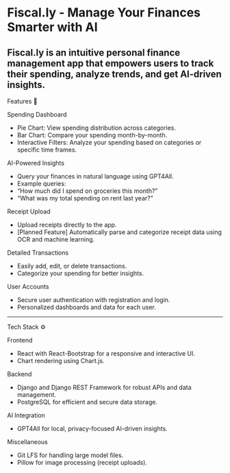 # Fiscal.ly - Manage Your Finances Smarter with AI

Fiscal.ly is an intuitive personal finance management app that empowers users to track their spending, analyze trends, and get AI-driven insights.
---
Features 🌟

Spending Dashboard
-	Pie Chart: View spending distribution across categories.
-	Bar Chart: Compare your spending month-by-month.
-	Interactive Filters: Analyze your spending based on categories or specific time frames.

AI-Powered Insights
-	Query your finances in natural language using GPT4All.
-	Example queries:
- “How much did I spend on groceries this month?”
-	“What was my total spending on rent last year?”

Receipt Upload
-	Upload receipts directly to the app.
-	[Planned Feature] Automatically parse and categorize receipt data using OCR and machine learning.

Detailed Transactions
-	Easily add, edit, or delete transactions.
-	Categorize your spending for better insights.

User Accounts
-	Secure user authentication with registration and login.
-	Personalized dashboards and data for each user.
---
 Tech Stack ⚙️

Frontend
-	React with React-Bootstrap for a responsive and interactive UI.
-	Chart rendering using Chart.js.

Backend
-	Django and Django REST Framework for robust APIs and data management.
-	PostgreSQL for efficient and secure data storage.

AI Integration
-	GPT4All for local, privacy-focused AI-driven insights.

Miscellaneous
-	Git LFS for handling large model files.
-	Pillow for image processing (receipt uploads).
